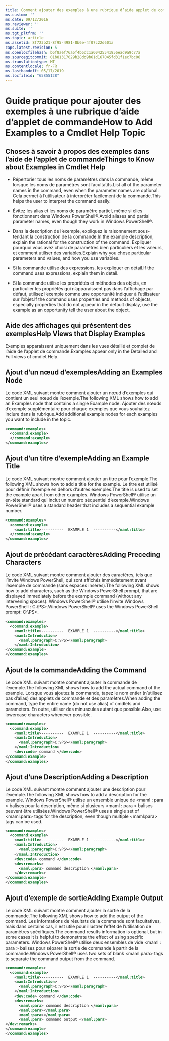 ```yaml
---
title: Comment ajouter des exemples à une rubrique d’aide applet de commande | Microsoft Docs
ms.custom: ''
ms.date: 09/12/2016
ms.reviewer: ''
ms.suite: ''
ms.tgt_pltfrm: ''
ms.topic: article
ms.assetid: 8f723b21-8f95-4981-8b6e-4f07c22d601a
caps.latest.revision: 5
ms.openlocfilehash: b6f8aef76a5f4b5dc1a60425541856ead9a9c77a
ms.sourcegitcommit: 01b81317029b28dd9b61d167045fd31f1ec7bc06
ms.translationtype: MT
ms.contentlocale: fr-FR
ms.lasthandoff: 05/17/2019
ms.locfileid: "65855128"
---
```

# <a name="how-to-add-examples-to-a-cmdlet-help-topic"></a><span data-ttu-id="d5462-102">Guide pratique pour ajouter des exemples à une rubrique d’aide d’applet de commande</span><span class="sxs-lookup"><span data-stu-id="d5462-102">How to Add Examples to a Cmdlet Help Topic</span></span>

## <a name="things-to-know-about-examples-in-cmdlet-help"></a><span data-ttu-id="d5462-103">Choses à savoir à propos des exemples dans l’aide de l’applet de commande</span><span class="sxs-lookup"><span data-stu-id="d5462-103">Things to Know about Examples in Cmdlet Help</span></span>

- <span data-ttu-id="d5462-104">Répertorier tous les noms de paramètres dans la commande, même lorsque les noms de paramètres sont facultatifs.</span><span class="sxs-lookup"><span data-stu-id="d5462-104">List all of the parameter names in the command, even when the parameter names are optional.</span></span> <span data-ttu-id="d5462-105">Cela permet à l’utilisateur à interpréter facilement de la commande.</span><span class="sxs-lookup"><span data-stu-id="d5462-105">This helps the user to interpret the command easily.</span></span>

- <span data-ttu-id="d5462-106">Évitez les alias et les noms de paramètre partiel, même si elles fonctionnent dans Windows PowerShell®.</span><span class="sxs-lookup"><span data-stu-id="d5462-106">Avoid aliases and partial parameter names, even though they work in Windows PowerShell®.</span></span>

- <span data-ttu-id="d5462-107">Dans la description de l’exemple, expliquez le raisonnement sous-tendant la construction de la commande.</span><span class="sxs-lookup"><span data-stu-id="d5462-107">In the example description, explain the rational for the construction of the command.</span></span> <span data-ttu-id="d5462-108">Expliquer pourquoi vous avez choisi de paramètres bien particuliers et les valeurs, et comment utiliser des variables.</span><span class="sxs-lookup"><span data-stu-id="d5462-108">Explain why you chose particular parameters and values, and how you use variables.</span></span>

- <span data-ttu-id="d5462-109">Si la commande utilise des expressions, les expliquer en détail.</span><span class="sxs-lookup"><span data-stu-id="d5462-109">If the command uses expressions, explain them in detail.</span></span>

- <span data-ttu-id="d5462-110">Si la commande utilise les propriétés et méthodes des objets, en particulier les propriétés qui n’apparaissent pas dans l’affichage par défaut, utilisez l’exemple comme une opportunité indiquer à l’utilisateur sur l’objet.</span><span class="sxs-lookup"><span data-stu-id="d5462-110">If the command uses properties and methods of objects, especially properties that do not appear in the default display, use the example as an opportunity tell the user about the object.</span></span>

## <a name="help-views-that-display-examples"></a><span data-ttu-id="d5462-111">Aide des affichages qui présentent des exemples</span><span class="sxs-lookup"><span data-stu-id="d5462-111">Help Views that Display Examples</span></span>

<span data-ttu-id="d5462-112">Exemples apparaissent uniquement dans les vues détaillé et complet de l’aide de l’applet de commande.</span><span class="sxs-lookup"><span data-stu-id="d5462-112">Examples appear only in the Detailed and Full views of cmdlet Help.</span></span>

## <a name="adding-an-examples-node"></a><span data-ttu-id="d5462-113">Ajout d’un nœud d’exemples</span><span class="sxs-lookup"><span data-stu-id="d5462-113">Adding an Examples Node</span></span>

<span data-ttu-id="d5462-114">Le code XML suivant montre comment ajouter un nœud d’exemples qui contient un seul nœud de l’exemple.</span><span class="sxs-lookup"><span data-stu-id="d5462-114">The following XML shows how to add an Examples node that contains a single Example node.</span></span> <span data-ttu-id="d5462-115">Ajouter des nœuds d’exemple supplémentaire pour chaque exemples que vous souhaitez inclure dans la rubrique.</span><span class="sxs-lookup"><span data-stu-id="d5462-115">Add additional example nodes for each examples you want to include in the topic.</span></span>

```xml
<command:examples>
  <command:example>
  </command:example>
</command:examples>
```

## <a name="adding-an-example-title"></a><span data-ttu-id="d5462-116">Ajout d’un titre d’exemple</span><span class="sxs-lookup"><span data-stu-id="d5462-116">Adding an Example Title</span></span>

<span data-ttu-id="d5462-117">Le code XML suivant montre comment ajouter un titre pour l’exemple.</span><span class="sxs-lookup"><span data-stu-id="d5462-117">The following XML shows how to add a title for the example.</span></span> <span data-ttu-id="d5462-118">Le titre est utilisé pour définir l’exemple en dehors d’autres exemples.</span><span class="sxs-lookup"><span data-stu-id="d5462-118">The title is used to set the example apart from other examples.</span></span> <span data-ttu-id="d5462-119">Windows PowerShell® utilise un en-tête standard qui inclut un numéro séquentiel d’exemple.</span><span class="sxs-lookup"><span data-stu-id="d5462-119">Windows PowerShell® uses a standard header that includes a sequential example number.</span></span>

```xml
<command:examples>
  <command:example>
    <maml:title>----------  EXAMPLE 1  ----------</maml:title>
  </command:example>
</command:examples>
```

## <a name="adding-preceding-characters"></a><span data-ttu-id="d5462-120">Ajout de précédant caractères</span><span class="sxs-lookup"><span data-stu-id="d5462-120">Adding Preceding Characters</span></span>

<span data-ttu-id="d5462-121">Le code XML suivant montre comment ajouter des caractères, tels que l’invite Windows PowerShell, qui sont affichés immédiatement avant l’exemple de commande (sans espaces insérés).</span><span class="sxs-lookup"><span data-stu-id="d5462-121">The following XML shows how to add characters, such as the Windows PowerShell prompt, that are displayed immediately before the example command (without any intervening spaces).</span></span> <span data-ttu-id="d5462-122">Windows PowerShell® utilise l’invite Windows PowerShell : C:\PS>.</span><span class="sxs-lookup"><span data-stu-id="d5462-122">Windows PowerShell® uses the Windows PowerShell prompt: C:\PS>.</span></span>

```xml
<command:examples>
  <command:example>
    <maml:title>----------  EXAMPLE 1  ----------</maml:title>
    <maml:Introduction>
      <maml:paragraph>C:\PS></maml:paragraph>
    </maml:Introduction>
</command:example>
</command:examples>
```

## <a name="adding-the-command"></a><span data-ttu-id="d5462-123">Ajout de la commande</span><span class="sxs-lookup"><span data-stu-id="d5462-123">Adding the Command</span></span>

<span data-ttu-id="d5462-124">Le code XML suivant montre comment ajouter la commande de l’exemple.</span><span class="sxs-lookup"><span data-stu-id="d5462-124">The following XML shows how to add the actual command of the example.</span></span> <span data-ttu-id="d5462-125">Lorsque vous ajoutez la commande, tapez le nom entier (n’utilisez pas d’alias) des applets de commande et des paramètres.</span><span class="sxs-lookup"><span data-stu-id="d5462-125">When adding the command, type the entire name (do not use alias) of cmdlets and parameters.</span></span> <span data-ttu-id="d5462-126">En outre, utiliser des minuscules autant que possible.</span><span class="sxs-lookup"><span data-stu-id="d5462-126">Also, use lowercase characters whenever possible.</span></span>

```xml
<command:examples>
  <command:example>
    <maml:title>----------  EXAMPLE 1  ----------</maml:title>
    <maml:Introduction>
      <maml:paragraph>C:\PS></maml:paragraph>
    </maml:Introduction>
    <dev:code> command </dev:code>
</command:example>
</command:examples>
```

## <a name="adding-a-description"></a><span data-ttu-id="d5462-127">Ajout d’une Description</span><span class="sxs-lookup"><span data-stu-id="d5462-127">Adding a Description</span></span>

<span data-ttu-id="d5462-128">Le code XML suivant montre comment ajouter une description pour l’exemple.</span><span class="sxs-lookup"><span data-stu-id="d5462-128">The following XML shows how to add a description for the example.</span></span> <span data-ttu-id="d5462-129">Windows PowerShell® utilise un ensemble unique de \<maml : para > balises pour la description, même si plusieurs \<maml : para > balises peuvent être utilisées.</span><span class="sxs-lookup"><span data-stu-id="d5462-129">Windows PowerShell® uses a single set of \<maml:para> tags for the description, even though multiple \<maml:para> tags can be used.</span></span>

```xml
<command:examples>
  <command:example>
    <maml:title>----------  EXAMPLE 1  ----------</maml:title>
    <maml:Introduction>
      <maml:paragraph>C:\PS></maml:paragraph>
    </maml:Introduction>
    <dev:code> command </dev:code>
    <dev:remarks>
      <maml:para> command description </maml:para>
    </dev:remarks>
</command:example>
</command:examples>
```

## <a name="adding-example-output"></a><span data-ttu-id="d5462-130">Ajout d’exemple de sortie</span><span class="sxs-lookup"><span data-stu-id="d5462-130">Adding Example Output</span></span>

<span data-ttu-id="d5462-131">Le code XML suivant montre comment ajouter la sortie de la commande.</span><span class="sxs-lookup"><span data-stu-id="d5462-131">The following XML shows how to add the output of the command.</span></span> <span data-ttu-id="d5462-132">Les informations de résultats de la commande sont facultatives, mais dans certains cas, il est utile pour illustrer l’effet de l’utilisation de paramètres spécifiques.</span><span class="sxs-lookup"><span data-stu-id="d5462-132">The command results information is optional, but in some cases it is helpful to demonstrate the effect of using specific parameters.</span></span> <span data-ttu-id="d5462-133">Windows PowerShell® utilise deux ensembles de vide \<maml : para > balises pour séparer la sortie de commande à partir de la commande.</span><span class="sxs-lookup"><span data-stu-id="d5462-133">Windows PowerShell® uses two sets of blank \<maml:para> tags to separate the command output from the command.</span></span>

```xml
<command:examples>
  <command:example>
    <maml:title>----------  EXAMPLE 1  ----------</maml:title>
    <maml:Introduction>
      <maml:paragraph>C:\PS></maml:paragraph>
    </maml:Introduction>
    <dev:code> command </dev:code>
    <dev:remarks>
      <maml:para> command description </maml:para>
      <maml:para></maml:para>
      <maml:para></maml:para>
      <maml:para> command output </maml:para>
</dev:remarks>
</command:example>
</command:examples>
```